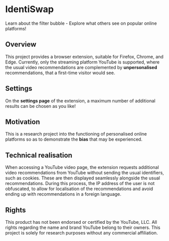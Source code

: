 # IdentiSwap
Learn about the filter bubble - Explore what others see on popular online platforms!

## Overview

This project provides a browser extension, suitable for Firefox, Chrome, and Edge. Currently, only the streaming platform YouTube is supported, where the usual video recommendations are complemented by **unpersonalised** recommendations, that a first-time visitor would see.

## Settings

On the **settings page** of the extension, a maximum number of additional results can be chosen as you like!

## Motivation

This is a research project into the functioning of personalised online platforms so as to demonstrate the **bias** that may be experienced.

## Technical realisation

When accessing a YouTube video page, the extension requests additional video recommendations from YouTube without sending the usual identifiers, such as cookies. These are then displayed seamlessly alongside the usual recommendations. During this process, the IP address of the user is not obfuscated, to allow for localisation of the recommendations and avoid ending up with recommendations in a foreign language.

## Rights

This product has not been endorsed or certified by the YouTube, LLC. All rights regarding the name and brand YouTube belong to their owners. This project is solely for research purposes without any commercial affiliation.
